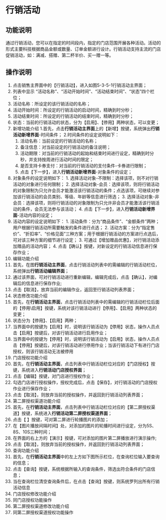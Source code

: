 # 行销活动


## 功能说明

通过行销活动，您可以在指定的时间段内，指定的门店范围开展各种活动。活动的形式主要科技根据商品金额或数量、订单金额进行设计。行销活动支持主流的门店促销活动，如：满减、搭赠、第二杯半价、买一赠一等。

## 操作说明

1.	点击销售主界面中的【行销活动】，进入如图5-3-5-1行销活动主界面；
2.	列表中显示 “活动名称”、“活动开始时间”、“活动结束时间”、“状态”四个栏位；
  1. 活动名称：所设定的该行销活动的名称；
  2. 活动开始时间：所设定的行销活动的启动时间，精确到时分秒；
  3. 活动结束时间：所设定的行销活动的结束时间，精确到时分秒；
  4. 状态：当前的行销活动的状态，分为【启用】、【停用】两种状态，可以变更；
3.	新增功能介绍
  1.首先，点击**行销活动主界面**上的【新增】按键，系统弹出**行销活动新增界面**-时间条件；
  2.时间条件的设定说明如下：
    1. 活动名称：当前设定的行销活动的名称；
    2. 备注信息：对当前设定的行销活动的备注说明；
    3. 活动期限：对当前的行销活动的起始和结束时间进行设定，精确到时分秒，并支持按周进行活动时间的限定；
    4. 是否支持卡券支付：对当前的行销活动的支付条件-卡券进行限制；
    5. 点击【下一步】，进入**行销活动新增界面**-对象条件的设定；
  3. 对象条件的设定说明如下：
    1. 选择活动对象-不限制：选择该项，则不对行销活动的对象进行任何限制；
    2. 选择活动对象-会员：选择该项，则将行销活动的对象限制为只允许会员才能激活该行销活动的条件；点选该项，可继续对参加该行销活动的会员类别、等级、年龄等信息进行筛选；
    3. 选择活动对象-非会员：选择该项，则将行销活动的对象限制为只允许非会员才能激活该行销活动的条件，会员无法参与该活动；
    4. 点击【下一步】，进入**行销活动新增界面**-活动内容的设定；
  4. 活动内容的设定说明如下：
    1. 活动条件：分为“商品条件”、“金额条件”两种；用户根据行销活动所需要触发的条件进行点选；
    2. 活动方案：分为“指定售价”、“折扣率”、“价格见面”三种方案；用于根据行销活动的方案进行点选后，可对该三种方案的细节进行设定；
    3. 可通过【增加赠品优惠】，对行销活动添加赠品的活动内容；
    4. 点击【确认】按键，对新设定的行销活动信息进行保存作业；
4.	编辑功能介绍
  1. 首先，在图**行销活动主界面**，点击行销活动列表中的需编辑的行销活动栏位，系统弹出**行销活动编辑界面**；
  2. 通过该界面，可对行销活动进行重新编辑，编辑完成后，点击【确认】，对编辑后的信息进行保存作业;
  3. 点击【取消】，放弃当前的编辑作业，返回至行销活动列表界面；
5.	状态修改功能介绍
  1. 首先，在**行销活动主界面**，点击行销活动列表中的需编辑的行销活动栏位后面的【停用\启用】按键，系统对该行销活动进行【停用】、【启用】两种状态的变更；
  2. 状态分为【停用】、【启用】两种；
  3. 当界面中的按键为【启用】时，说明该行销活动为【停用】状态，操作人员点击【启用】按键后，对该行销活动进行启用作业；
  4. 当界面中的按键为【停用】时，说明该行销活动为【启用】状态，操作人员点击【停用】按键后，对该行销活动进行停用作业；当该行销活动下有进行门店授权，则该行销活动无法被停用
6.	门店授权功能介绍
  1. 首先，在**行销活动主界面**，点击列表中行销活动栏位对应的【门店授权】按键，系统进入**行销活动门店授权界面**；
  2. 点击【编辑】按键，对门店进行授权作业；
  3. 勾选门店进行授权操作，授权完成后，点击【保存】，对行销活动的门店授权作业进行保存作业；
  4. 点击【取消】，则放弃当前的授权操作，并返回到行销活动列表界面；
7.	第二屏授权渠道功能介绍
  1. 首先，在**行销活动主界面**，点击列表中行销活动栏位对应的【第二屏授权渠道】按键，系统进入**行销活动第二屏授权渠道界面**；
  2. 点击【 】按键，可对第二屏进行轮播图片的添加；
  3. 在【图片播放间隔时间】处，对添加的图片的轮播时间进行设定，分为5S、8S、10S三种时间；
  4. 在界面的右上方的【演示】按键，可对添加的图片第二屏播放进行演示操作;
  5. 点击【取消】，则放弃当前的授权操作，并返回到行销活动列表界面；
8.	查询功能介绍
  1. 首先，在**行销活动主界面**中的左上方如下图所示栏位，在查询栏位输入要查询的信息；
  2. 点击【查询】按键，系统根据所输入的查询条件，筛选出符合条件的门店信息；
  3. 当在查询栏位清空查询条件后，在点击【查询】按键，则系统罗列出所有行销活动信息
9.	门店授权修改功能介绍
  1. 同门店授权功能操作
10.	第二屏授权渠道修改功能介绍
  1. 同第二屏授权渠道授权功能操作
